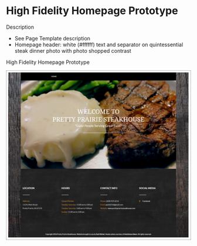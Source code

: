 # High Fidelity Homepage Prototype

Description
* See Page Template description
* Homepage header: white (#ffffff) text and separator on quintessential steak dinner photo with photo shopped contrast

High Fidelity Homepage Prototype

![](images/high-fidelity-prototype.jpg)


